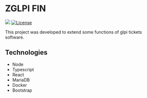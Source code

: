 # ZGLPI FIN

<p>
  <img src="https://img.shields.io/badge/made%20by-RICHARD%20BREHMER-04D361?style=flat-square">
  <a href="https://opensource.org/licenses/MIT">
    <img alt="License" src="https://img.shields.io/badge/license-MIT-04D361?style=flat-square">
  </a>
</p>

This project was developed to extend some functions of glpi tickets software.

## Technologies

- Node
- Typescript
- React
- MariaDB
- Docker
- Bootstrap


